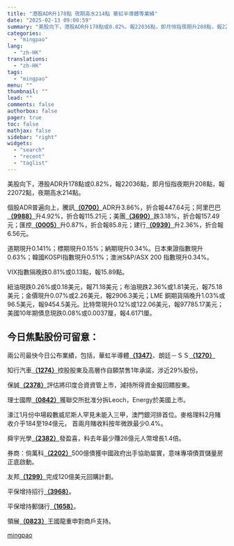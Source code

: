 ```yaml
---
title: "港股ADR升178點 夜期高水214點 華虹半導體等業績"
date: "2025-02-13 09:00:59"
summary: "美股向下，港股ADR升178點或0.82%，報22036點，即月恒指夜期升208點，報22072點..."
categories:
  - "mingpao"
lang:
  - "zh-HK"
translations:
  - "zh-HK"
tags:
  - "mingpao"
menu: ""
thumbnail: ""
lead: ""
comments: false
authorbox: false
pager: true
toc: false
mathjax: false
sidebar: "right"
widgets:
  - "search"
  - "recent"
  - "taglist"
---
```


美股向下，港股ADR升178點或0.82%，報22036點，即月恒指夜期升208點，報22072點，夜期高水214點。


個股ADR普遍向上，騰訊[**（0700）**](stock1.php?code=0700)ADR升3.86%，折合報447.64元；阿里巴巴[**（9988）**](stock1.php?code=9988)升4.92%，折合報115.21元；美團[**（3690）**](stock1.php?code=3690)跌3.18%，折合報157.49元；匯控[**（0005）**](stock1.php?code=0005)升0.87%，折合報85.8元；建行[**（0939）**](stock1.php?code=0939)升2.36%，折合報6.56元。

道期現升0.141%；標期現升0.15%；納期現升0.34%。日本東證指數現升0.63%；韓國KOSPI指數現升0.51%；澳洲S&P/ASX 200 指數現升0.34%。

VIX指數隔晚跌0.81%或0.13點，報15.89點。

紐油現跌0.26%或0.18美元，報71.18美元；布油現跌2.36%或1.81美元，報75.18美元；金價現升0.07%或2.26美元，報2906.3美元；LME 銅期貨隔晚升1.03%或96.5美元，報9454.5美元。比特幣現升0.12%或122.06美元，報97785.17美元；美國10年期債息現跌0.08%或0.0037厘，報4.6171厘。

今日焦點股份可留意：
----------

兩公司最快今日公布業績，包括，華虹半導體[**（1347）**](stock1.php?code=1347)、朗廷－ＳＳ[**（1270）**](stock1.php?code=1270)

知行汽車[**（1274）**](stock1.php?code=1274)控股股東及高層作自願禁售1年承諾，涉近29%股份。

保誠[**（2378）**](stock1.php?code=2378)評估將印度合資資管上市，減持所得資金擬回饋股東。

理士國際[**（0842）**](stock1.php?code=0842)獲聯交所批准分拆Leoch，Energy於美國上市。

濠江1月份中場殺數威尼斯人罕見未能入三甲，澳門銀河排首位。麥格理料2月賭收介乎184至194億元， 首兩月賭收料按年微跌最少0.4%。

舜宇光學[**（2382）**](stock1.php?code=2382)發盈喜，料去年最少賺26億元人幣增長1.4倍。

券商：倘萬科[**（2202）**](stock1.php?code=2202)500億債獲中國政府出手協助屬實，意味專項債買儲量房正底啟動。

友邦[**（1299）**](stock1.php?code=1299)完成120億美元回購計劃。

平保增持招行[**（3968）**](stock1.php?code=3968)。

平保增持郵儲行[**（1658）**](stock1.php?code=1658)。

領展[**（0823）**](stock1.php?code=0823)王國龍重申對商戶支持。

[mingpao](https://finance.mingpao.com/fin/instantf/20250213/1739407168130/%e6%b8%af%e8%82%a1adr%e5%8d%87178%e9%bb%9e-%e5%a4%9c%e6%9c%9f%e9%ab%98%e6%b0%b4214%e9%bb%9e-%e8%8f%af%e8%99%b9%e5%8d%8a%e5%b0%8e%e9%ab%94%e7%ad%89%e6%a5%ad%e7%b8%be)
